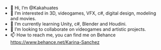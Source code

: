 - 👋 Hi, I’m @Kakahuates
- 👀 I’m interested in 3D, videogames, VFX, c#, digital design, modeling and movies.
- 🌱 I’m currently learning Unity, c#, Blender and Houdini.
- 💞️ I’m looking to collaborate on videogames and artistic projects.
- 📫 How to reach me, you can find me on Behance https://www.behance.net/Karina-Sanchez

<!---
Kakahuates/Kakahuates is a ✨ special ✨ repository because its `README.md` (this file) appears on your GitHub profile.
You can click the Preview link to take a look at your changes.
--->
